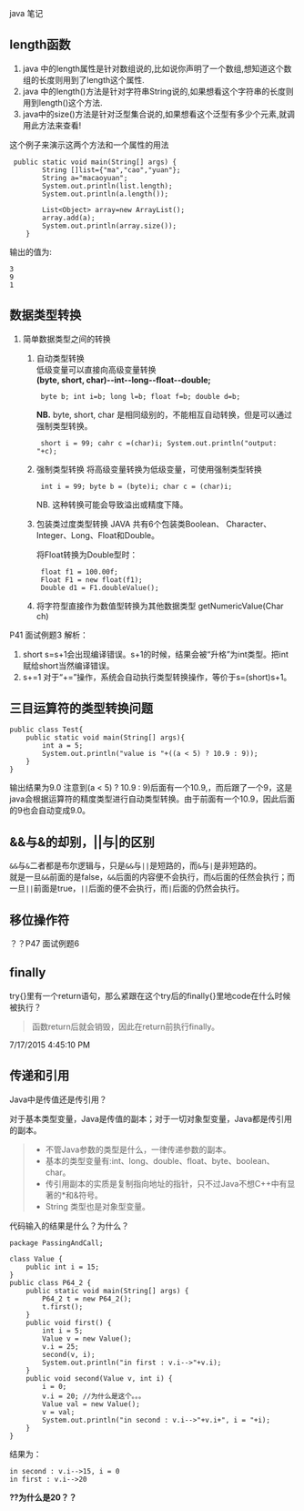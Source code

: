 java 笔记

## length函数 ##
1. java 中的length属性是针对数组说的,比如说你声明了一个数组,想知道这个数组的长度则用到了length这个属性.
2. java 中的length()方法是针对字符串String说的,如果想看这个字符串的长度则用到length()这个方法.
3. java中的size()方法是针对泛型集合说的,如果想看这个泛型有多少个元素,就调用此方法来查看!

这个例子来演示这两个方法和一个属性的用法

	 public static void main(String[] args) {
	        String []list={"ma","cao","yuan"};
	        String a="macaoyuan";
	        System.out.println(list.length);
	        System.out.println(a.length());
		
	        List<Object> array=new ArrayList();
	        array.add(a);
	        System.out.println(array.size());
	    }

输出的值为:

	3	
	9	
	1

## 数据类型转换 ##

1. 简单数据类型之间的转换  
	1. 自动类型转换  
		低级变量可以直接向高级变量转换  
		**(byte, short, char)--int--long--float--double;**

		    byte b; int i=b; long l=b; float f=b; double d=b;

		**NB.**  byte, short, char 是相同级别的，不能相互自动转换，但是可以通过强制类型转换。
		
		    short i = 99; cahr c =(char)i; System.out.println("output: "+c);
	2. 强制类型转换
		将高级变量转换为低级变量，可使用强制类型转换  
		    
		    int i = 99; byte b = (byte)i; char c = (char)i;
		NB. 这种转换可能会导致溢出或精度下降。
	3. 包装类过度类型转换
		JAVA 共有6个包装类Boolean、 Character、Integer、Long、Float和Double。

		将Float转换为Double型时：
		
		    float f1 = 100.00f;
			Float F1 = new float(f1);
			Double d1 = F1.doubleValue();

	4. 将字符型直接作为数值型转换为其他数据类型
		getNumericValue(Char ch)

P41 面试例题3 解析：  
1. short s=s+1会出现编译错误。s+1的时候，结果会被“升格”为int类型。把int赋给short当然编译错误。  
2. s+=1 对于“+=”操作，系统会自动执行类型转换操作，等价于s=(short)s+1。

## 三目运算符的类型转换问题 ##

	public class Test{
		public static void main(String[] args){
			int a = 5;
			System.out.println("value is "+((a < 5) ? 10.9 : 9));
		}		
	}
输出结果为9.0
注意到(a < 5) ? 10.9 : 9)后面有一个10.9,，而后跟了一个9，这是java会根据运算符的精度类型进行自动类型转换。由于前面有一个10.9，因此后面的9也会自动变成9.0。


## &&与&的却别，||与|的区别 ##

 `&&`与`&`二者都是布尔逻辑与，只是`&&`与`||`是短路的，而`&`与`|`是非短路的。  
就是一旦`&&`前面的是false，`&&`后面的内容便不会执行，而`&`后面的任然会执行；而一旦`||`前面是true，`||`后面的便不会执行，而`|`后面的仍然会执行。

## 移位操作符 ##
？？P47 面试例题6

## finally ##
try{}里有一个return语句，那么紧跟在这个try后的finally{}里地code在什么时候被执行？  
> 函数return后就会销毁，因此在return前执行finally。

7/17/2015 4:45:10 PM 

## 传递和引用 ##
Java中是传值还是传引用？  

对于基本类型变量，Java是传值的副本；对于一切对象型变量，Java都是传引用的副本。
> - 不管Java参数的类型是什么，一律传递参数的副本。  
> - 基本的类型变量有:int、long、double、float、byte、boolean、char。  
> - 传引用副本的实质是复制指向地址的指针，只不过Java不想C++中有显著的\*和&符号。
> - String 类型也是对象型变量。




代码输入的结果是什么？为什么？

	package PassingAndCall;
	
	class Value { 
		public int i = 15; 
	} 
	public class P64_2 {
		public static void main(String[] args) {
			P64_2 t = new P64_2(); 
			t.first(); 
		}
		public void first() {
			int i = 5; 
			Value v = new Value();
			v.i = 25; 
			second(v, i);
			System.out.println("in first : v.i-->"+v.i);
		}
		public void second(Value v, int i) {
			i = 0;
			v.i = 20; //为什么是这个。。。
			Value val = new Value();
			v = val;
			System.out.println("in second : v.i-->"+v.i+", i = "+i);
		}
	}

结果为：

	in second : v.i-->15, i = 0
	in first : v.i-->20

**??为什么是20？？**

